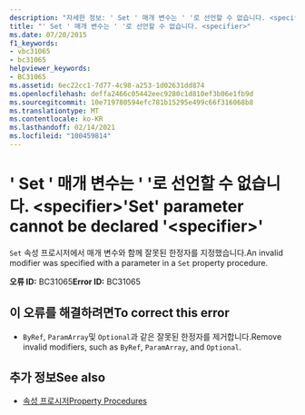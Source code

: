 ```yaml
---
description: "자세한 정보: ' Set ' 매개 변수는 ' '로 선언할 수 없습니다. <specifier>"
title: "' Set ' 매개 변수는 ' '로 선언할 수 없습니다. <specifier>"
ms.date: 07/20/2015
f1_keywords:
- vbc31065
- bc31065
helpviewer_keywords:
- BC31065
ms.assetid: 6ec22cc1-7d77-4c98-a253-1d02631dd874
ms.openlocfilehash: deffa2466c05442eec9280c1d810ef3b06e1fb9d
ms.sourcegitcommit: 10e719780594efc781b15295e499c66f316068b8
ms.translationtype: MT
ms.contentlocale: ko-KR
ms.lasthandoff: 02/14/2021
ms.locfileid: "100459814"
---
```

# <a name="set-parameter-cannot-be-declared-specifier"></a><span data-ttu-id="2c727-103">' Set ' 매개 변수는 ' '로 선언할 수 없습니다. \<specifier></span><span class="sxs-lookup"><span data-stu-id="2c727-103">'Set' parameter cannot be declared '\<specifier>'</span></span>

<span data-ttu-id="2c727-104">`Set` 속성 프로시저에서 매개 변수와 함께 잘못된 한정자를 지정했습니다.</span><span class="sxs-lookup"><span data-stu-id="2c727-104">An invalid modifier was specified with a parameter in a `Set` property procedure.</span></span>  
  
 <span data-ttu-id="2c727-105">**오류 ID:** BC31065</span><span class="sxs-lookup"><span data-stu-id="2c727-105">**Error ID:** BC31065</span></span>  
  
## <a name="to-correct-this-error"></a><span data-ttu-id="2c727-106">이 오류를 해결하려면</span><span class="sxs-lookup"><span data-stu-id="2c727-106">To correct this error</span></span>  
  
- <span data-ttu-id="2c727-107">`ByRef`, `ParamArray`및 `Optional`과 같은 잘못된 한정자를 제거합니다.</span><span class="sxs-lookup"><span data-stu-id="2c727-107">Remove invalid modifiers, such as `ByRef`, `ParamArray`, and `Optional`.</span></span>  
  
## <a name="see-also"></a><span data-ttu-id="2c727-108">추가 정보</span><span class="sxs-lookup"><span data-stu-id="2c727-108">See also</span></span>

- [<span data-ttu-id="2c727-109">속성 프로시저</span><span class="sxs-lookup"><span data-stu-id="2c727-109">Property Procedures</span></span>](../programming-guide/language-features/procedures/property-procedures.md)
